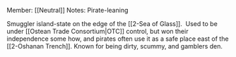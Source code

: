 Member: [[Neutral]]
Notes: Pirate-leaning

Smuggler island-state on the edge of the [[2-Sea of Glass]].  Used to be under [[Ostean Trade Consortium|OTC]] control, but won their independence some how, and pirates often use it as a safe place east of the [[2-Oshanan Trench]].  Known for being dirty, scummy, and gamblers den.